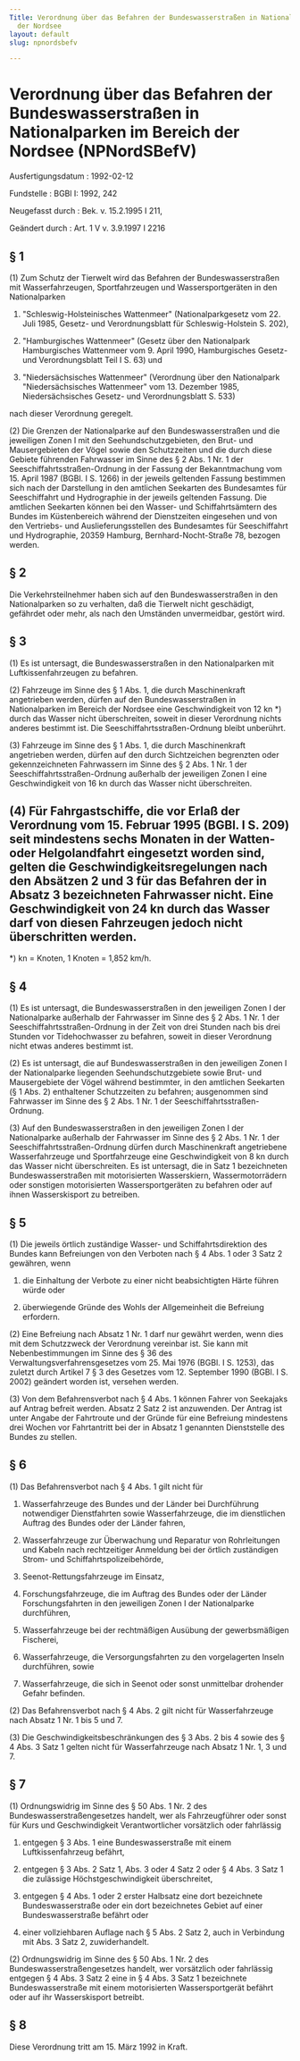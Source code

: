 ```yaml
---
Title: Verordnung über das Befahren der Bundeswasserstraßen in Nationalparken im Bereich
  der Nordsee
layout: default
slug: npnordsbefv

---
```


# Verordnung über das Befahren der Bundeswasserstraßen in Nationalparken im Bereich der Nordsee (NPNordSBefV)

Ausfertigungsdatum
:   1992-02-12

Fundstelle
:   BGBl I: 1992, 242

Neugefasst durch
:   Bek. v. 15.2.1995 I 211,

Geändert durch
:   Art. 1 V v. 3.9.1997 I 2216


## § 1

(1) Zum Schutz der Tierwelt wird das Befahren der Bundeswasserstraßen
mit Wasserfahrzeugen, Sportfahrzeugen und Wassersportgeräten in den
Nationalparken

1.  "Schleswig-Holsteinisches Wattenmeer" (Nationalparkgesetz vom 22. Juli
    1985, Gesetz- und Verordnungsblatt für Schleswig-Holstein S. 202),


2.  "Hamburgisches Wattenmeer" (Gesetz über den Nationalpark Hamburgisches
    Wattenmeer vom 9. April 1990, Hamburgisches Gesetz- und
    Verordnungsblatt Teil I S. 63) und


3.  "Niedersächsisches Wattenmeer" (Verordnung über den Nationalpark
    "Niedersächsisches Wattenmeer" vom 13. Dezember 1985,
    Niedersächsisches Gesetz- und Verordnungsblatt S. 533)



nach dieser Verordnung geregelt.

(2) Die Grenzen der Nationalparke auf den Bundeswasserstraßen und die
jeweiligen Zonen I mit den Seehundschutzgebieten, den Brut- und
Mausergebieten der Vögel sowie den Schutzzeiten und die durch diese
Gebiete führenden Fahrwasser im Sinne des § 2 Abs. 1 Nr. 1 der
Seeschiffahrtsstraßen-Ordnung in der Fassung der Bekanntmachung vom
15\. April 1987 (BGBl. I S. 1266) in der jeweils geltenden Fassung
bestimmen sich nach der Darstellung in den amtlichen Seekarten des
Bundesamtes für Seeschiffahrt und Hydrographie in der jeweils
geltenden Fassung. Die amtlichen Seekarten können bei den Wasser- und
Schiffahrtsämtern des Bundes im Küstenbereich während der Dienstzeiten
eingesehen und von den Vertriebs- und Auslieferungsstellen des
Bundesamtes für Seeschiffahrt und Hydrographie, 20359 Hamburg,
Bernhard-Nocht-Straße 78, bezogen werden.


## § 2

Die Verkehrsteilnehmer haben sich auf den Bundeswasserstraßen in den
Nationalparken so zu verhalten, daß die Tierwelt nicht geschädigt,
gefährdet oder mehr, als nach den Umständen unvermeidbar, gestört
wird.


## § 3

(1) Es ist untersagt, die Bundeswasserstraßen in den Nationalparken
mit Luftkissenfahrzeugen zu befahren.

(2) Fahrzeuge im Sinne des § 1 Abs. 1, die durch Maschinenkraft
angetrieben werden, dürfen auf den Bundeswasserstraßen in
Nationalparken im Bereich der Nordsee eine Geschwindigkeit von 12 kn
\*) durch das Wasser nicht überschreiten, soweit in dieser Verordnung
nichts anderes bestimmt ist. Die Seeschiffahrtsstraßen-Ordnung bleibt
unberührt.

(3) Fahrzeuge im Sinne des § 1 Abs. 1, die durch Maschinenkraft
angetrieben werden, dürfen auf den durch Sichtzeichen begrenzten oder
gekennzeichneten Fahrwassern im Sinne des § 2 Abs. 1 Nr. 1 der
Seeschiffahrtsstraßen-Ordnung außerhalb der jeweiligen Zonen I eine
Geschwindigkeit von 16 kn durch das Wasser nicht überschreiten.

(4) Für Fahrgastschiffe, die vor Erlaß der Verordnung vom 15. Februar
1995 (BGBl. I S. 209) seit mindestens sechs Monaten in der Watten-
oder Helgolandfahrt eingesetzt worden sind, gelten die
Geschwindigkeitsregelungen nach den Absätzen 2 und 3 für das Befahren
der in Absatz 3 bezeichneten Fahrwasser nicht. Eine Geschwindigkeit
von 24 kn durch das Wasser darf von diesen Fahrzeugen jedoch nicht
überschritten werden.
-----

\*) kn = Knoten, 1 Knoten = 1,852 km/h.





## § 4

(1) Es ist untersagt, die Bundeswasserstraßen in den jeweiligen Zonen
I der Nationalparke außerhalb der Fahrwasser im Sinne des § 2 Abs. 1
Nr. 1 der Seeschiffahrtsstraßen-Ordnung in der Zeit von drei Stunden
nach bis drei Stunden vor Tidehochwasser zu befahren, soweit in dieser
Verordnung nicht etwas anderes bestimmt ist.

(2) Es ist untersagt, die auf Bundeswasserstraßen in den jeweiligen
Zonen I der Nationalparke liegenden Seehundschutzgebiete sowie Brut-
und Mausergebiete der Vögel während bestimmter, in den amtlichen
Seekarten (§ 1 Abs. 2) enthaltener Schutzzeiten zu befahren;
ausgenommen sind Fahrwasser im Sinne des § 2 Abs. 1 Nr. 1 der
Seeschiffahrtsstraßen-Ordnung.

(3) Auf den Bundeswasserstraßen in den jeweiligen Zonen I der
Nationalparke außerhalb der Fahrwasser im Sinne des § 2 Abs. 1 Nr. 1
der Seeschiffahrtsstraßen-Ordnung dürfen durch Maschinenkraft
angetriebene Wasserfahrzeuge und Sportfahrzeuge eine Geschwindigkeit
von 8 kn durch das Wasser nicht überschreiten. Es ist untersagt, die
in Satz 1 bezeichneten Bundeswasserstraßen mit motorisierten
Wasserskiern, Wassermotorrädern oder sonstigen motorisierten
Wassersportgeräten zu befahren oder auf ihnen Wasserskisport zu
betreiben.


## § 5

(1) Die jeweils örtlich zuständige Wasser- und Schiffahrtsdirektion
des Bundes kann Befreiungen von den Verboten nach § 4 Abs. 1 oder 3
Satz 2 gewähren, wenn

1.  die Einhaltung der Verbote zu einer nicht beabsichtigten Härte führen
    würde oder


2.  überwiegende Gründe des Wohls der Allgemeinheit die Befreiung
    erfordern.




(2) Eine Befreiung nach Absatz 1 Nr. 1 darf nur gewährt werden, wenn
dies mit dem Schutzzweck der Verordnung vereinbar ist. Sie kann mit
Nebenbestimmungen im Sinne des § 36 des Verwaltungsverfahrensgesetzes
vom 25. Mai 1976 (BGBl. I S. 1253), das zuletzt durch Artikel 7 § 3
des Gesetzes vom 12. September 1990 (BGBl. I S. 2002) geändert worden
ist, versehen werden.

(3) Von dem Befahrensverbot nach § 4 Abs. 1 können Fahrer von
Seekajaks auf Antrag befreit werden. Absatz 2 Satz 2 ist anzuwenden.
Der Antrag ist unter Angabe der Fahrtroute und der Gründe für eine
Befreiung mindestens drei Wochen vor Fahrtantritt bei der in Absatz 1
genannten Dienststelle des Bundes zu stellen.


## § 6

(1) Das Befahrensverbot nach § 4 Abs. 1 gilt nicht für

1.  Wasserfahrzeuge des Bundes und der Länder bei Durchführung notwendiger
    Dienstfahrten sowie Wasserfahrzeuge, die im dienstlichen Auftrag des
    Bundes oder der Länder fahren,


2.  Wasserfahrzeuge zur Überwachung und Reparatur von Rohrleitungen und
    Kabeln nach rechtzeitiger Anmeldung bei der örtlich zuständigen Strom-
    und Schiffahrtspolizeibehörde,


3.  Seenot-Rettungsfahrzeuge im Einsatz,


4.  Forschungsfahrzeuge, die im Auftrag des Bundes oder der Länder
    Forschungsfahrten in den jeweiligen Zonen I der Nationalparke
    durchführen,


5.  Wasserfahrzeuge bei der rechtmäßigen Ausübung der gewerbsmäßigen
    Fischerei,


6.  Wasserfahrzeuge, die Versorgungsfahrten zu den vorgelagerten Inseln
    durchführen, sowie


7.  Wasserfahrzeuge, die sich in Seenot oder sonst unmittelbar drohender
    Gefahr befinden.




(2) Das Befahrensverbot nach § 4 Abs. 2 gilt nicht für Wasserfahrzeuge
nach Absatz 1 Nr. 1 bis 5 und 7.

(3) Die Geschwindigkeitsbeschränkungen des § 3 Abs. 2 bis 4 sowie des
§ 4 Abs. 3 Satz 1 gelten nicht für Wasserfahrzeuge nach Absatz 1 Nr.
1, 3 und 7.


## § 7

(1) Ordnungswidrig im Sinne des § 50 Abs. 1 Nr. 2 des
Bundeswasserstraßengesetzes handelt, wer als Fahrzeugführer oder sonst
für Kurs und Geschwindigkeit Verantwortlicher vorsätzlich oder
fahrlässig

1.  entgegen § 3 Abs. 1 eine Bundeswasserstraße mit einem
    Luftkissenfahrzeug befährt,


2.  entgegen § 3 Abs. 2 Satz 1, Abs. 3 oder 4 Satz 2 oder § 4 Abs. 3 Satz
    1 die zulässige Höchstgeschwindigkeit überschreitet,


3.  entgegen § 4 Abs. 1 oder 2 erster Halbsatz eine dort bezeichnete
    Bundeswasserstraße oder ein dort bezeichnetes Gebiet auf einer
    Bundeswasserstraße befährt oder


4.  einer vollziehbaren Auflage nach § 5 Abs. 2 Satz 2, auch in Verbindung
    mit Abs. 3 Satz 2, zuwiderhandelt.




(2) Ordnungswidrig im Sinne des § 50 Abs. 1 Nr. 2 des
Bundeswasserstraßengesetzes handelt, wer vorsätzlich oder fahrlässig
entgegen § 4 Abs. 3 Satz 2 eine in § 4 Abs. 3 Satz 1 bezeichnete
Bundeswasserstraße mit einem motorisierten Wassersportgerät befährt
oder auf ihr Wasserskisport betreibt.


## § 8

Diese Verordnung tritt am  15. März 1992 in Kraft.

